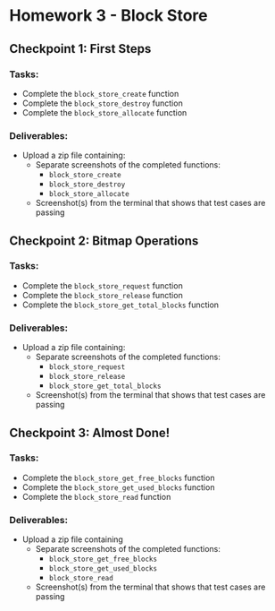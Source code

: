 # Homework 3 - Block Store

## Checkpoint 1: First Steps
### Tasks:
* Complete the ```block_store_create``` function
* Complete the ```block_store_destroy``` function
* Complete the ```block_store_allocate``` function
### Deliverables:
* Upload a zip file containing:
  * Separate screenshots of the completed functions:
    * ```block_store_create```
    * ```block_store_destroy```
    * ```block_store_allocate```
  * Screenshot(s) from the terminal that shows that test cases are passing

## Checkpoint 2: Bitmap Operations
### Tasks:
* Complete the ```block_store_request``` function
* Complete the ```block_store_release``` function
* Complete the ```block_store_get_total_blocks``` function
### Deliverables:
* Upload a zip file containing:
  * Separate screenshots of the completed functions:
    * ```block_store_request```
    * ```block_store_release```
    * ```block_store_get_total_blocks```
  * Screenshot(s) from the terminal that shows that test cases are passing

## Checkpoint 3: Almost Done!
### Tasks:
* Complete the ```block_store_get_free_blocks``` function
* Complete the ```block_store_get_used_blocks``` function
* Complete the ```block_store_read``` function
### Deliverables:
* Upload a zip file containing
  * Separate screenshots of the completed functions:
    * ```block_store_get_free_blocks```
    * ```block_store_get_used_blocks```
    * ```block_store_read```
  * Screenshot(s) from the terminal that shows that test cases are passing
